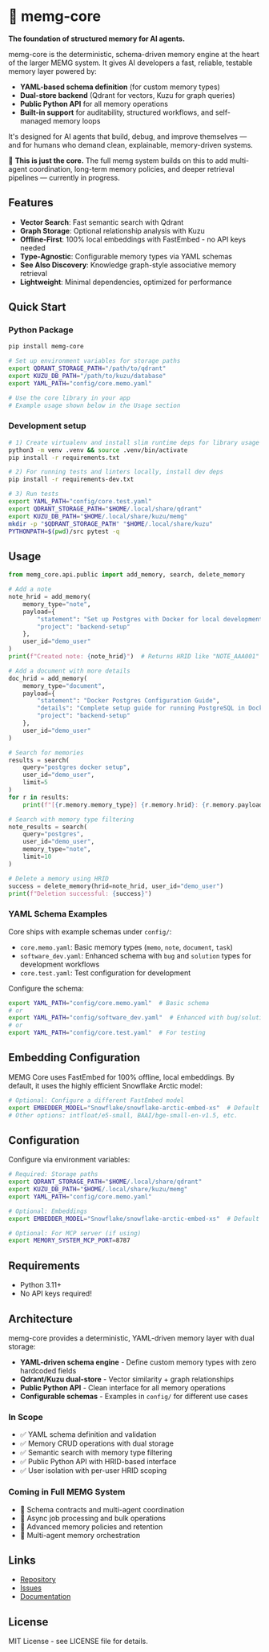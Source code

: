 # 💾 memg-core

**The foundation of structured memory for AI agents.**

memg-core is the deterministic, schema-driven memory engine at the heart of the larger MEMG system. It gives AI developers a fast, reliable, testable memory layer powered by:

- **YAML-based schema definition** (for custom memory types)
- **Dual-store backend** (Qdrant for vectors, Kuzu for graph queries)
- **Public Python API** for all memory operations
- **Built-in support** for auditability, structured workflows, and self-managed memory loops

It's designed for AI agents that build, debug, and improve themselves — and for humans who demand clean, explainable, memory-driven systems.

🧩 **This is just the core.** The full memg system builds on this to add multi-agent coordination, long-term memory policies, and deeper retrieval pipelines — currently in progress.

## Features

- **Vector Search**: Fast semantic search with Qdrant
- **Graph Storage**: Optional relationship analysis with Kuzu
- **Offline-First**: 100% local embeddings with FastEmbed - no API keys needed
- **Type-Agnostic**: Configurable memory types via YAML schemas
- **See Also Discovery**: Knowledge graph-style associative memory retrieval
- **Lightweight**: Minimal dependencies, optimized for performance

## Quick Start

### Python Package
```bash
pip install memg-core

# Set up environment variables for storage paths
export QDRANT_STORAGE_PATH="/path/to/qdrant"
export KUZU_DB_PATH="/path/to/kuzu/database"
export YAML_PATH="config/core.memo.yaml"

# Use the core library in your app
# Example usage shown below in the Usage section
```

### Development setup
```bash
# 1) Create virtualenv and install slim runtime deps for library usage
python3 -m venv .venv && source .venv/bin/activate
pip install -r requirements.txt

# 2) For running tests and linters locally, install dev deps
pip install -r requirements-dev.txt

# 3) Run tests
export YAML_PATH="config/core.test.yaml"
export QDRANT_STORAGE_PATH="$HOME/.local/share/qdrant"
export KUZU_DB_PATH="$HOME/.local/share/kuzu/memg"
mkdir -p "$QDRANT_STORAGE_PATH" "$HOME/.local/share/kuzu"
PYTHONPATH=$(pwd)/src pytest -q
```

## Usage

```python
from memg_core.api.public import add_memory, search, delete_memory

# Add a note
note_hrid = add_memory(
    memory_type="note",
    payload={
        "statement": "Set up Postgres with Docker for local development",
        "project": "backend-setup"
    },
    user_id="demo_user"
)
print(f"Created note: {note_hrid}")  # Returns HRID like "NOTE_AAA001"

# Add a document with more details
doc_hrid = add_memory(
    memory_type="document",
    payload={
        "statement": "Docker Postgres Configuration Guide",
        "details": "Complete setup guide for running PostgreSQL in Docker containers for local development",
        "project": "backend-setup"
    },
    user_id="demo_user"
)

# Search for memories
results = search(
    query="postgres docker setup",
    user_id="demo_user",
    limit=5
)
for r in results:
    print(f"[{r.memory.memory_type}] {r.memory.hrid}: {r.memory.payload['statement']} - Score: {r.score:.2f}")

# Search with memory type filtering
note_results = search(
    query="postgres",
    user_id="demo_user",
    memory_type="note",
    limit=10
)

# Delete a memory using HRID
success = delete_memory(hrid=note_hrid, user_id="demo_user")
print(f"Deletion successful: {success}")
```

### YAML Schema Examples

Core ships with example schemas under `config/`:

- `core.memo.yaml`: Basic memory types (`memo`, `note`, `document`, `task`)
- `software_dev.yaml`: Enhanced schema with `bug` and `solution` types for development workflows
- `core.test.yaml`: Test configuration for development

Configure the schema:

```bash
export YAML_PATH="config/core.memo.yaml"  # Basic schema
# or
export YAML_PATH="config/software_dev.yaml"  # Enhanced with bug/solution types
# or
export YAML_PATH="config/core.test.yaml"  # For testing
```

## Embedding Configuration

MEMG Core uses FastEmbed for 100% offline, local embeddings. By default, it uses the highly efficient Snowflake Arctic model:

```bash
# Optional: Configure a different FastEmbed model
export EMBEDDER_MODEL="Snowflake/snowflake-arctic-embed-xs"  # Default
# Other options: intfloat/e5-small, BAAI/bge-small-en-v1.5, etc.
```



## Configuration

Configure via environment variables:

```bash
# Required: Storage paths
export QDRANT_STORAGE_PATH="$HOME/.local/share/qdrant"
export KUZU_DB_PATH="$HOME/.local/share/kuzu/memg"
export YAML_PATH="config/core.memo.yaml"

# Optional: Embeddings
export EMBEDDER_MODEL="Snowflake/snowflake-arctic-embed-xs"  # Default

# Optional: For MCP server (if using)
export MEMORY_SYSTEM_MCP_PORT=8787
```

## Requirements

- Python 3.11+
- No API keys required!

## Architecture

memg-core provides a deterministic, YAML-driven memory layer with dual storage:

- **YAML-driven schema engine** - Define custom memory types with zero hardcoded fields
- **Qdrant/Kuzu dual-store** - Vector similarity + graph relationships
- **Public Python API** - Clean interface for all memory operations
- **Configurable schemas** - Examples in `config/` for different use cases

### In Scope
- ✅ YAML schema definition and validation
- ✅ Memory CRUD operations with dual storage
- ✅ Semantic search with memory type filtering
- ✅ Public Python API with HRID-based interface
- ✅ User isolation with per-user HRID scoping

### Coming in Full MEMG System

- 🔄 Schema contracts and multi-agent coordination
- 🔄 Async job processing and bulk operations
- 🔄 Advanced memory policies and retention
- 🔄 Multi-agent memory orchestration

## Links

- [Repository](https://github.com/genovo-ai/memg-core)
- [Issues](https://github.com/genovo-ai/memg-core/issues)
- [Documentation](https://github.com/genovo-ai/memg-core#readme)

## License

MIT License - see LICENSE file for details.

